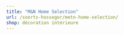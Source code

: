 ```yaml
---
title: "M&N Home Selection"
url: /soorts-hossegor/metn-home-selection/
shop: décoration intérieure
---
```

